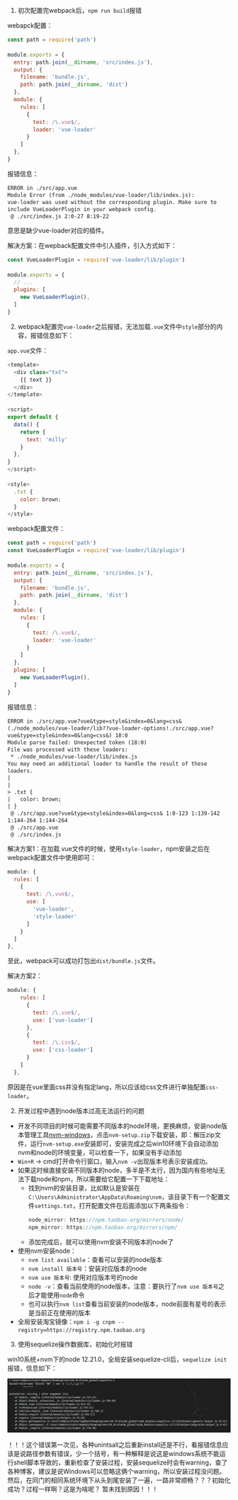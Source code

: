 1. 初次配置完webpack后，`npm run build`报错

webapck配置：
```javascript
const path = require('path')

module.exports = {
  entry: path.join(__dirname, 'src/index.js'),
  output: {
    filename: 'bundle.js',
    path: path.join(__dirname, 'dist')
  },
  module: {
    rules: [
      {
        test: /\.vue$/,
        loader: 'vue-loader'
      }
    ]
  },
}
```

报错信息：
```
ERROR in ./src/app.vue
Module Error (from ./node_modules/vue-loader/lib/index.js):
vue-loader was used without the corresponding plugin. Make sure to include VueLoaderPlugin in your webpack config.
 @ ./src/index.js 2:0-27 8:19-22
```
意思是缺少vue-loader对应的插件。

解决方案：在wepback配置文件中引入插件，引入方式如下：
```javascript
const VueLoaderPlugin = require('vue-loader/lib/plugin')

module.exports = {
  // ...
  plugins: [
    new VueLoaderPlugin(),
  ]
}
```


2. webpack配置完`vue-loader`之后报错，无法加载`.vue`文件中`style`部分的内容，报错信息如下：

`app.vue`文件：
```javascript
<template>
  <div class="txt">
    {{ text }}
  </div>
</template>

<script>
export default {
  data() {
    return {
      text: 'milly'
    }
  },
}
</script>

<style>
  .txt {
    color: brown;
  } 
</style>
```

webpack配置文件：
```javascript
const path = require('path')
const VueLoaderPlugin = require('vue-loader/lib/plugin')

module.exports = {
  entry: path.join(__dirname, 'src/index.js'),
  output: {
    filename: 'bundle.js',
    path: path.join(__dirname, 'dist')
  },
  module: {
    rules: [
      {
        test: /\.vue$/,
        loader: 'vue-loader'
      }
    ]
  },
  plugins: [
    new VueLoaderPlugin(),
  ]
}
```

报错信息：
```
ERROR in ./src/app.vue?vue&type=style&index=0&lang=css& (./node_modules/vue-loader/lib??vue-loader-options!./src/app.vue?vue&type=style&index=0&lang=css&) 18:0
Module parse failed: Unexpected token (18:0)
File was processed with these loaders:
 * ./node_modules/vue-loader/lib/index.js
You may need an additional loader to handle the result of these loaders.
|
|
> .txt {
|   color: brown;
| }
 @ ./src/app.vue?vue&type=style&index=0&lang=css& 1:0-123 1:139-142 1:144-264 1:144-264
 @ ./src/app.vue
 @ ./src/index.js
```

解决方案1：在加载.vue文件的时候，使用`style-loader`，npm安装之后在webpack配置文件中使用即可：
```javascript
module: {
  rules: [
    {
      test: /\.vue$/,
      use: [
        'vue-loader',
        'style-loader'
      ]
    }
  ]
},
```
至此，webpack可以成功打包出`dist/bundle.js`文件。


解决方案2：
```javascript
module: {
    rules: [
      {
        test: /\.vue$/,
        use: ['vue-loader']
      },
      {
        test: /\.css$/,
        use: ['css-loader']
      }
    ]
  },
```
原因是在vue里面css并没有指定lang，所以应该给css文件进行单独配置`css-loader`。

2. 开发过程中遇到node版本过高无法运行的问题

- 开发不同项目的时候可能需要不同版本的node环境，更换麻烦，安装node版本管理工具[nvm-windows](https://github.com/coreybutler/nvm-windows/releases)，点击`nvm-setup.zip`下载安装，即：解压zip文件，运行`nvm-setup.exe`安装即可，安装完成之后win10环境下会自动添加nvm和node的环境变量，可以检查一下，如果没有手动添加
- `Win+R` -> cmd打开命令行窗口，输入`nvm -v`出现版本号表示安装成功。
- 如果这时候直接安装不同版本的node，多半是不太行，因为国内有些地址无法下载node和npm，所以需要给它配置一下下载地址：
  - 找到nvm的安装目录，比如默认是安装在`C:\Users\Administrator\AppData\Roaming\nvm`，该目录下有一个配置文件`settings.txt`，打开配置文件在后面添加以下两条指令：
    ```javascript
    node_mirror: https://npm.taobao.org/mirrors/node/
    npm_mirror: https://npm.taobao.org/mirrors/npm/
    ```
  - 添加完成后，就可以使用nvm安装不同版本的node了
- 使用nvm安装node：
  - `nvm list available`：查看可以安装的node版本
  - `nvm install 版本号`：安装对应版本的node
  - `nvm use 版本号`: 使用对应版本号的node
  - `node -v`：查看当前使用的node版本，注意：要执行了`nvm use 版本号`之后才能使用`node`命令
  - 也可以执行`nvm list`查看当前安装的node版本，node前面有星号的表示是当前正在使用的版本
- 全局安装淘宝镜像：`npm i -g cnpm --registry=https://registry.npm.taobao.org`

3. 使用sequelize操作数据库，初始化时报错

win10系统+nvm下的node 12.21.0，全局安装sequelize-cli后，`sequelize init`报错，信息如下：

![](sequelize报错.png)

！！！这个错误第一次见，各种unintsall之后重新install还是不行，看报错信息应该是说路径参数有错误，少一个括号，有一种解释是说这是windows系统不能运行shell脚本导致的，重新检查了安装过程，安装sequelize时会有warning，查了各种博客，建议是说Windows可以忽略这俩个warning，所以安装过程没问题。然后，在同门的相同系统环境下从头到尾安装了一遍，一路非常顺畅？？？初始化成功？过程一样啊？这是为啥呢？ 暂未找到原因！！！

